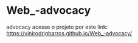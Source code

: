 # Web_-advocacy
 advocacy
 acesse o projeto por este link:
 https://vinirodrigbarros.github.io/Web_-advocacy/
